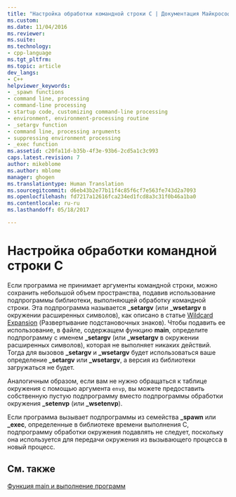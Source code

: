 ```yaml
---
title: "Настройка обработки командной строки C | Документация Майкрософт"
ms.custom: 
ms.date: 11/04/2016
ms.reviewer: 
ms.suite: 
ms.technology:
- cpp-language
ms.tgt_pltfrm: 
ms.topic: article
dev_langs:
- C++
helpviewer_keywords:
- _spawn functions
- command line, processing
- command-line processing
- startup code, customizing command-line processing
- environment, environment-processing routine
- _setargv function
- command line, processing arguments
- suppressing environment processing
- _exec function
ms.assetid: c20fa11d-b35b-4f3e-93b6-2cd5a1c3c993
caps.latest.revision: 7
author: mikeblome
ms.author: mblome
manager: ghogen
ms.translationtype: Human Translation
ms.sourcegitcommit: d6eb43b2e77b11f4c85f6cf7e563fe743d2a7093
ms.openlocfilehash: fd7217a12616fca234ed1fcd8a3c31f0b46a1ba0
ms.contentlocale: ru-ru
ms.lasthandoff: 05/18/2017

---
```

# <a name="customizing-c-command-line-processing"></a>Настройка обработки командной строки C
Если программа не принимает аргументы командной строки, можно сохранить небольшой объем пространства, подавив использование подпрограммы библиотеки, выполняющей обработку командной строки. Эта подпрограмма называется **_setargv** (или **_wsetargv** в окружении расширенных символов), как описано в статье [Wildcard Expansion](../c-language/expanding-wildcard-arguments.md) (Развертывание подстановочных знаков). Чтобы подавить ее использование, в файле, содержащем функцию **main**, определите подпрограмму с именем **_setargv** (или **_wsetargv** в окружении расширенных символов), которая не выполняет никаких действий. Тогда для вызовов **_setargv** и **_wsetargv** будет использоваться ваше определение **_setargv** или **_wsetargv**, а версия из библиотеки загружаться не будет.  
  
 Аналогичным образом, если вам не нужно обращаться к таблице окружения с помощью аргумента `envp`, вы можете предоставить собственную пустую подпрограмму вместо подпрограммы обработки окружения **_setenvp** (или **_wsetenvp**).  
  
 Если программа вызывает подпрограммы из семейства **_spawn** или **_exec**, определенные в библиотеке времени выполнения C, подпрограмму обработки окружения подавлять не следует, поскольку она используется для передачи окружения из вызывающего процесса в новый процесс.  
  
## <a name="see-also"></a>См. также  
 [Функция main и выполнение программ](../c-language/main-function-and-program-execution.md)
